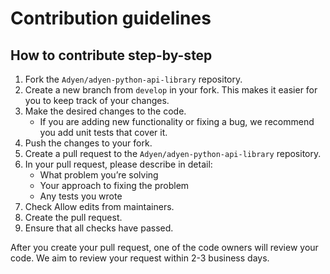 # Contribution guidelines

## How to contribute step-by-step

1. Fork the `Adyen/adyen-python-api-library` repository.
2. Create a new branch from `develop` in your fork. This makes it easier for you to keep track of your changes.
3. Make the desired changes to the code.
    * If you are adding new functionality or fixing a bug, we recommend you add unit tests that cover it.
4. Push the changes to your fork.
5. Create a pull request to the `Adyen/adyen-python-api-library` repository.
6. In your pull request, please describe in detail:
    * What problem you’re solving
    * Your approach to fixing the problem
    * Any tests you wrote
7. Check Allow edits from maintainers.
8. Create the pull request.
9. Ensure that all checks have passed.

After you create your pull request, one of the code owners will review your code.
We aim to review your request within 2-3 business days.
